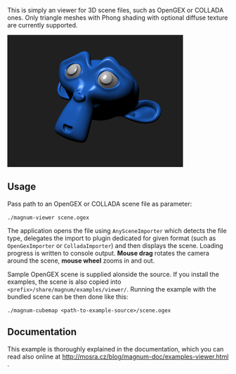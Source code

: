 This is simply an viewer for 3D scene files, such as OpenGEX or COLLADA ones.
Only triangle meshes with Phong shading with optional diffuse texture are
currently supported.

![Viewer](viewer.png)

Usage
-----

Pass path to an OpenGEX or COLLADA scene file as parameter:

    ./magnum-viewer scene.ogex

The application opens the file using `AnySceneImporter` which detects the file
type, delegates the import to plugin dedicated for given format (such as
`OpenGexImporter` or `ColladaImporter`) and then displays the scene. Loading
progress is written to console output. **Mouse drag** rotates the camera around
the scene, **mouse wheel** zooms in and out.

Sample OpenGEX scene is supplied alonside the source. If you install the
examples, the scene is also copied into `<prefix>/share/magnum/examples/viewer/`.
Running the example with the bundled scene can be then done like this:

    ./magnum-cubemap <path-to-example-source>/scene.ogex

Documentation
-------------

This example is thoroughly explained in the documentation, which you can read
also online at http://mosra.cz/blog/magnum-doc/examples-viewer.html .
